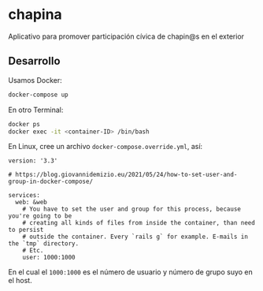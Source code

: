 # chapina

Aplicativo para promover participación cívica de chapin@s en el exterior

## Desarrollo

Usamos Docker:

```bash
docker-compose up
```

En otro Terminal:

```bash
docker ps
docker exec -it <container-ID> /bin/bash
```

En Linux, cree un archivo `docker-compose.override.yml`, así:

```
version: '3.3'

# https://blog.giovannidemizio.eu/2021/05/24/how-to-set-user-and-group-in-docker-compose/

services:
  web: &web
    # You have to set the user and group for this process, because you're going to be
    # creating all kinds of files from inside the container, than need to persist
    # outside the container. Every `rails g` for example. E-mails in the `tmp` directory.
    # Etc.
    user: 1000:1000
```

En el cual el `1000:1000` es el número de usuario y número de grupo suyo en el host.
